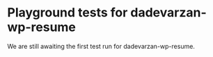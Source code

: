 # Playground tests for dadevarzan-wp-resume
We are still awaiting the first test run for dadevarzan-wp-resume.
